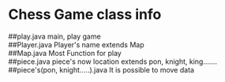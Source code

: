 # Chess Game class info

##play.java
	main, play game  
##Player.java
	Player's name
	extends Map  
##Map.java
	Most Function for play  
##piece.java
	piece's now location
	extends pon, knight, king.......  
##piece's(pon, knight.....).java
	It is possible to move data  
